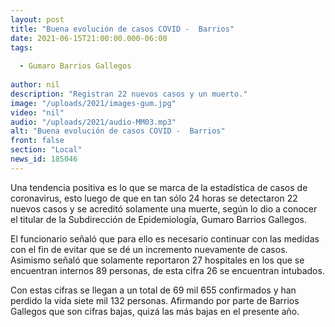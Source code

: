 ```yaml
---
layout: post
title: "Buena evolución de casos COVID -  Barrios"
date: 2021-06-15T21:00:00.000-06:00
tags:
  
  - Gumaro Barrios Gallegos
  
author: nil
description: "Registran 22 nuevos casos y un muerto."
image: "/uploads/2021/images-gum.jpg"
video: "nil"
audio: "/uploads/2021/audio-MM03.mp3"
alt: "Buena evolución de casos COVID -  Barrios"
front: false
section: "Local"
news_id: 185046
---
```


Una tendencia positiva es lo que se marca de la estadística de casos de coronavirus, esto luego de que en tan sólo 24 horas se detectaron 22 nuevos casos y se acreditó solamente una muerte, según lo dio a conocer el titular de la Subdirección de Epidemiología, Gumaro Barrios Gallegos.

El funcionario señaló que para ello es necesario continuar con las medidas con el fin de evitar que se dé un incremento nuevamente de casos. Asimismo señaló que solamente reportaron 27 hospitales en los que se encuentran internos 89 personas, de esta cifra 26 se encuentran intubados.

Con estas cifras se llegan a un total de 69 mil 655 confirmados y han perdido la vida siete mil 132 personas. Afirmando por parte de Barrios Gallegos que son cifras bajas, quizá las más bajas en el presente año.
